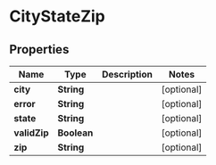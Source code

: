 
# CityStateZip

## Properties
Name | Type | Description | Notes
------------ | ------------- | ------------- | -------------
**city** | **String** |  |  [optional]
**error** | **String** |  |  [optional]
**state** | **String** |  |  [optional]
**validZip** | **Boolean** |  |  [optional]
**zip** | **String** |  |  [optional]



